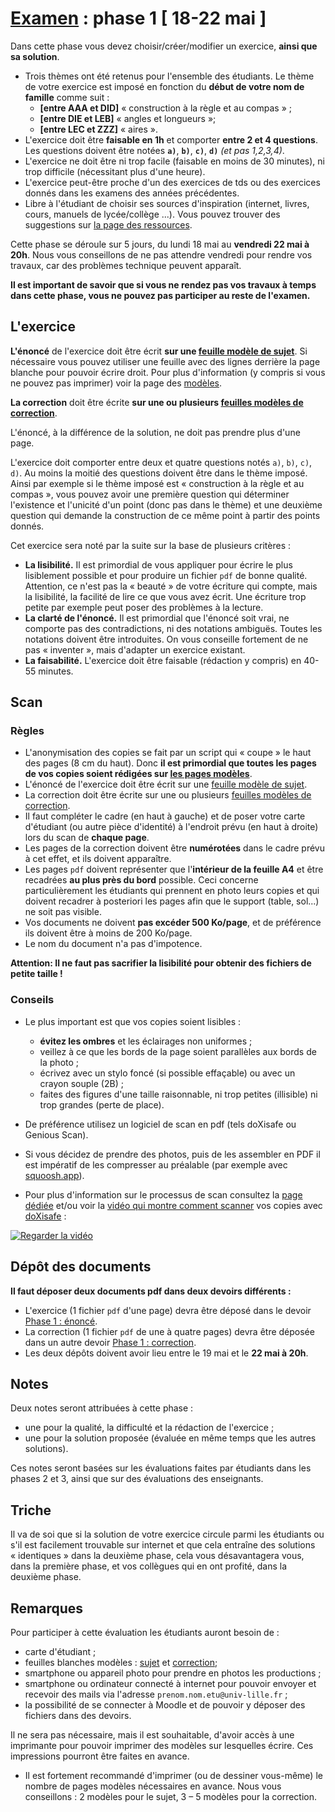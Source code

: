 # [Examen](../index.md) : phase 1 [ 18-22 mai ]

Dans cette phase vous devez choisir/créer/modifier un exercice, **ainsi que sa solution**.

- Trois thèmes ont été retenus pour l'ensemble des étudiants. Le thème de votre exercice est imposé en fonction du **début de votre nom de famille** comme suit :
    - **[entre AAA et DID]** « construction à la règle et au compas » ;
    - **[entre DIE et LEB]** « angles et longueurs »;
    - **[entre LEC et ZZZ]** « aires ».
- L'exercice doit être **faisable en 1h** et comporter **entre 2 et 4 questions**. Les questions doivent être notées **`a)`**, **`b)`**, **`c)`**, **`d)`** *(et pas 1,2,3,4)*.
- L'exercice ne doit être ni trop facile (faisable en moins de 30 minutes), ni trop difficile (nécessitant plus d'une heure).
- L'exercice peut-être proche d'un des exercices de tds ou des exercices donnés dans les examens des années précédentes.
- Libre à l'étudiant de choisir ses sources d'inspiration (internet, livres, cours, manuels de lycée/collège \...). Vous pouvez trouver des suggestions sur [la page des ressources](ressources/).

Cette phase se déroule sur 5 jours, du lundi 18 mai au **vendredi 22 mai à 20h**. Nous vous conseillons de ne pas attendre vendredi pour rendre vos travaux, car des problèmes technique peuvent apparaît.

**Il est important de savoir que si vous ne rendez pas vos travaux à temps dans cette phase, vous ne pouvez pas participer au reste de l'examen.**

## L'exercice

**L'énoncé** de l'exercice doit être écrit **sur une [feuille modèle de sujet](https://ktzanev.github.io/m67lille/exam/templates/M67_Exam_phase1_sujet.pdf)**. Si nécessaire vous pouvez utiliser une feuille avec des lignes derrière la page blanche pour pouvoir écrire droit. Pour plus d'information (y compris si vous ne pouvez pas imprimer) voir la page des [modèles](https://ktzanev.github.io/m67lille/exam/templates).

**La correction** doit être écrite **sur une ou plusieurs [feuilles modèles de correction](https://ktzanev.github.io/m67lille/exam/templates/M67_Exam_phase1_correction.pdf)**.

L'énoncé, à la différence de la solution, ne doit pas prendre plus d'une page.

L'exercice doit comporter entre deux et quatre questions notés `a)`, `b)`, `c)`, `d)`. Au moins la moitié des questions doivent être dans le thème imposé. Ainsi par exemple si le thème imposé est « construction à la règle et au compas », vous pouvez avoir une première question qui déterminer l'existence et l'unicité d'un point (donc pas dans le thème) et une deuxième question qui demande la construction de ce même point à partir des points donnés.

Cet exercice sera noté par la suite sur la base de plusieurs critères :
- **La lisibilité.** Il est primordial de vous appliquer pour écrire le plus lisiblement possible et pour produire un fichier `pdf` de bonne qualité. Attention, ce n'est pas la « beauté » de votre écriture qui compte, mais la lisibilité, la facilité de lire ce que vous avez écrit. Une écriture trop petite par exemple peut poser des problèmes à la lecture.
- **La clarté de l'énoncé.** Il est primordial que l'énoncé soit vrai, ne comporte pas des contradictions, ni des notations ambiguës. Toutes les notations doivent être introduites. On vous conseille fortement de ne pas « inventer », mais d'adapter un exercice existant.
- **La faisabilité.** L'exercice doit être faisable (rédaction y compris) en 40-55 minutes.

## Scan

### Règles

- L'anonymisation des copies se fait par un script qui « coupe » le haut des pages (8 cm du haut). Donc **il est primordial que toutes les pages de vos copies soient rédigées sur [les pages modèles](https://ktzanev.github.io/m67lille/exam/templates/)**.
- L'énoncé de l'exercice doit être écrit sur une [feuille modèle de sujet](https://ktzanev.github.io/m67lille/exam/templates/M67_Exam_phase1_sujet.pdf).
- La correction doit être écrite sur une ou plusieurs [feuilles modèles de correction](https://ktzanev.github.io/m67lille/exam/templates/M67_Exam_phase1_correction.pdf).
- Il faut compléter le cadre (en haut à gauche) et de poser votre carte d'étudiant (ou autre pièce d'identité) à l'endroit prévu (en haut à droite) lors du scan de **chaque page**.
- Les pages de la correction doivent être **numérotées** dans le cadre prévu à cet effet, et ils doivent apparaître.
- Les pages `pdf` doivent représenter que l'**intérieur de la feuille A4** et être recadrées **au plus près du bord** possible. Ceci concerne particulièrement les étudiants qui prennent en photo leurs copies et qui doivent recadrer à posteriori les pages afin que le support (table, sol...) ne soit pas visible.
- Vos documents ne doivent **pas excéder 500 Ko/page**, et de préférence ils doivent être à moins de 200 Ko/page.
- Le nom du document n'a pas d'impotence.

**Attention: Il ne faut pas sacrifier la lisibilité pour obtenir des fichiers de petite taille !**

### Conseils

- Le plus important est que vos copies soient lisibles :
    - **évitez les ombres** et les éclairages non uniformes ;
    - veillez à ce que les bords de la page soient parallèles aux bords de la photo ;
    - écrivez avec un stylo foncé (si possible effaçable) ou avec un crayon souple (2B) ;
    - faites des figures d'une taille raisonnable, ni trop petites (illisible) ni trop grandes (perte de place).

- De préférence utilisez un logiciel de scan en pdf (tels doXisafe ou Genious Scan).
- Si vous décidez de prendre des photos, puis de les assembler en PDF il est impératif de les compresser au préalable (par exemple avec [squoosh.app](https://squoosh.app/)).
- Pour plus d'information sur le processus de scan consultez la [page dédiée](https://labopp-info.pages.math.cnrs.fr/e-learning/post/2020-04-17-kroum-scan/) et/ou voir la [vidéo qui montre comment scanner](https://youtu.be/buC1FzO00pc) vos copies avec [doXisafe](https://play.google.com/store/apps/details?id=de.cib.doxisafe.android) :

[![Regarder la vidéo](https://i.imgur.com/NWJOPw8.png)](https://youtu.be/buC1FzO00pc)

## Dépôt des documents

**Il faut déposer deux documents pdf dans deux devoirs différents :**

- L'exercice (1 fichier `pdf` d'une page) devra être déposé dans le devoir [Phase 1 : énoncé](https://moodle.univ-lille.fr/course/view.php?id=10662).
- La correction (1 fichier `pdf` de une à quatre pages) devra être déposée dans un autre devoir [Phase 1 : correction](https://moodle.univ-lille.fr/course/view.php?id=10662).
- Les deux dépôts doivent avoir lieu entre le 19 mai et le **22 mai à 20h**.

## Notes

Deux notes seront attribuées à cette phase :
- une pour la qualité, la difficulté et la rédaction de l'exercice ;
- une pour la solution proposée (évaluée en même temps que les autres solutions).

Ces notes seront basées sur les évaluations faites par étudiants dans les phases 2 et 3, ainsi que sur des évaluations des enseignants.

## Triche

Il va de soi que si la solution de votre exercice circule parmi les étudiants ou s'il est facilement trouvable sur internet et que cela entraîne des solutions « identiques » dans la deuxième phase, cela vous désavantagera vous, dans la première phase, et vos collègues qui en ont profité, dans la deuxième phase.

## Remarques

Pour participer à cette évaluation les étudiants auront besoin de :
- carte d'étudiant ;
- feuilles blanches modèles : [sujet](https://ktzanev.github.io/m67lille/exam/templates/M67_Exam_phase1_sujet.pdf) et [correction](https://ktzanev.github.io/m67lille/exam/templates/M67_Exam_phase1_correction.pdf);
- smartphone ou appareil photo pour prendre en photos les productions ;
- smartphone ou ordinateur connecté à internet pour pouvoir envoyer et recevoir des mails via l'adresse `prenom.nom.etu@univ-lille.fr` ;
- la possibilité de se connecter à Moodle et de pouvoir y déposer des fichiers dans des devoirs.

Il ne sera pas nécessaire, mais il est souhaitable, d'avoir accès à une imprimante pour pouvoir imprimer des modèles sur lesquelles écrire. Ces impressions pourront être faites en avance.
- Il est fortement recommandé d'imprimer (ou de dessiner vous-même) le nombre de pages modèles nécessaires en avance. Nous vous conseillons : 2 modèles pour le sujet, 3 – 5 modèles pour la correction.

